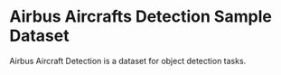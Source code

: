 # Airbus Aircrafts Detection Sample Dataset

Airbus Aircraft Detection is a dataset for object detection tasks.